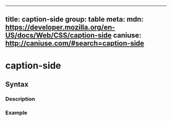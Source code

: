 
  ---
  title: caption-side
  group: table
  meta:
    mdn: https://developer.mozilla.org/en-US/docs/Web/CSS/caption-side
    caniuse: http://caniuse.com/#search=caption-side
  ---

  # caption-side
  <!--- Introduction for caption-side, keep it brief and set the overall context -->

  ## Syntax
  <!--- Introduce the various syntax for caption-side -->

  ### Description
  <!--- For each major section of syntax, provide a description explaining its usage further -->

  ### Example
  <!--- Provide code examples for the syntax block you're currently describing -->